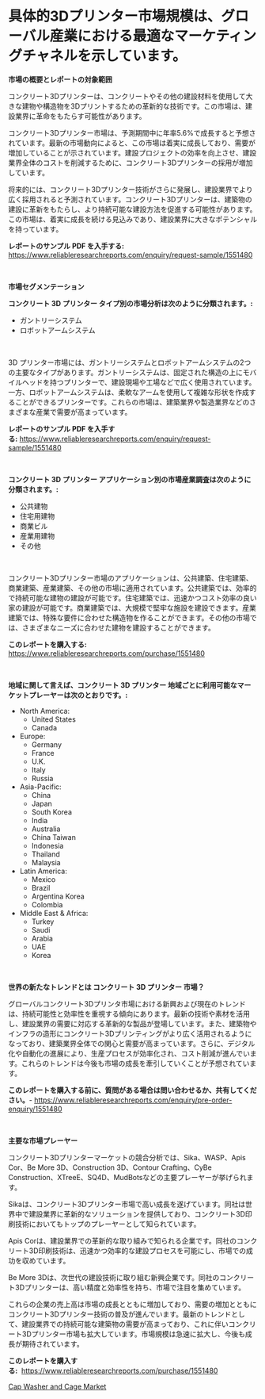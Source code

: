 <p><h1>具体的3Dプリンター市場規模は、グローバル産業における最適なマーケティングチャネルを示しています。</h1></p><p><strong>市場の概要とレポートの対象範囲</strong></p>
<p><p>コンクリート3Dプリンターは、コンクリートやその他の建設材料を使用して大きな建物や構造物を3Dプリントするための革新的な技術です。この市場は、建設業界に革命をもたらす可能性があります。</p><p>コンクリート3Dプリンター市場は、予測期間中に年率5.6%で成長すると予想されています。最新の市場動向によると、この市場は着実に成長しており、需要が増加していることが示されています。建設プロジェクトの効率を向上させ、建設業界全体のコストを削減するために、コンクリート3Dプリンターの採用が増加しています。</p><p>将来的には、コンクリート3Dプリンター技術がさらに発展し、建設業界でより広く採用されると予測されています。コンクリート3Dプリンターは、建築物の建設に革新をもたらし、より持続可能な建設方法を促進する可能性があります。この市場は、着実に成長を続ける見込みであり、建設業界に大きなポテンシャルを持っています。</p></p>
<p><strong>レポートのサンプル PDF を入手する:</strong> <a href="https://www.reliableresearchreports.com/enquiry/request-sample/1551480">https://www.reliableresearchreports.com/enquiry/request-sample/1551480</a></p>
<p>&nbsp;</p>
<p><strong>市場セグメンテーション</strong></p>
<p><strong>コンクリート 3D プリンター タイプ別の市場分析は次のように分類されます。:</strong></p>
<p><ul><li>ガントリーシステム</li><li>ロボットアームシステム</li></ul></p>
<p>&nbsp;</p>
<p><p>3D プリンター市場には、ガントリーシステムとロボットアームシステムの2つの主要なタイプがあります。ガントリーシステムは、固定された構造の上にモバイルヘッドを持つプリンターで、建設現場や工場などで広く使用されています。一方、ロボットアームシステムは、柔軟なアームを使用して複雑な形状を作成することができるプリンターです。これらの市場は、建築業界や製造業界などのさまざまな産業で需要が高まっています。</p></p>
<p><strong>レポートのサンプル PDF を入手する:</strong>&nbsp;<a href="https://www.reliableresearchreports.com/enquiry/request-sample/1551480">https://www.reliableresearchreports.com/enquiry/request-sample/1551480</a></p>
<p>&nbsp;</p>
<p><strong> コンクリート 3D プリンター アプリケーション別の市場産業調査は次のように分類されます。:</strong></p>
<p><ul><li>公共建物</li><li>住宅用建物</li><li>商業ビル</li><li>産業用建物</li><li>その他</li></ul></p>
<p>&nbsp;</p>
<p><p>コンクリート3Dプリンター市場のアプリケーションは、公共建築、住宅建築、商業建築、産業建築、その他の市場に適用されています。公共建築では、効率的で持続可能な建物の建設が可能です。住宅建築では、迅速かつコスト効率の良い家の建設が可能です。商業建築では、大規模で堅牢な施設を建設できます。産業建築では、特殊な要件に合わせた構造物を作ることができます。その他の市場では、さまざまなニーズに合わせた建物を建設することができます。</p></p>
<p><strong>このレポートを購入する:</strong>&nbsp; <a href="https://www.reliableresearchreports.com/purchase/1551480">https://www.reliableresearchreports.com/purchase/1551480</a></p>
<p>&nbsp;</p>
<p><strong>地域に関して言えば、コンクリート 3D プリンター 地域ごとに利用可能なマーケットプレーヤーは次のとおりです。:</strong></p>
<p><ul>
    <li>
        North America:
        <ul>
            <li>United States</li>
            <li>Canada</li>
        </ul>
    </li>
    <li>
        Europe:
        <ul>
            <li>Germany</li>
            <li>France</li>
            <li>U.K.</li>
            <li>Italy</li>
            <li>Russia</li>
        </ul>
    </li>
    <li>
        Asia-Pacific:
        <ul>
            <li>China</li>
            <li>Japan</li>
            <li>South Korea</li>
            <li>India</li>
            <li>Australia</li>
            <li>China Taiwan</li>
            <li>Indonesia</li>
            <li>Thailand</li>
            <li>Malaysia</li>
        </ul>
    </li>
    <li>
        Latin America:
        <ul>
            <li>Mexico</li>
            <li>Brazil</li>
            <li>Argentina Korea</li>
            <li>Colombia</li>
        </ul>
    </li>
    <li>
        Middle East & Africa:
        <ul>
            <li>Turkey</li>
            <li>Saudi</li>
            <li>Arabia</li>
            <li>UAE</li>
            <li>Korea</li>
        </ul>
    </li>
    </ul></p>
<p>&nbsp;</p>
<p><strong>世界の新たなトレンドとは コンクリート 3D プリンター 市場？</strong></p>
<p><p>グローバルコンクリート3Dプリンタ市場における新興および現在のトレンドは、持続可能性と効率性を重視する傾向にあります。最新の技術や素材を活用し、建設業界の需要に対応する革新的な製品が登場しています。また、建築物やインフラの造形にコンクリート3Dプリンティングがより広く活用されるようになっており、建築業界全体での関心と需要が高まっています。さらに、デジタル化や自動化の進展により、生産プロセスが効率化され、コスト削減が進んでいます。これらのトレンドは今後も市場の成長を牽引していくことが予想されています。</p></p>
<p><strong>このレポートを購入する前に、質問がある場合は問い合わせるか、共有してください。</strong>- <a href="https://www.reliableresearchreports.com/enquiry/pre-order-enquiry/1551480">https://www.reliableresearchreports.com/enquiry/pre-order-enquiry/1551480</a></p>
<p>&nbsp;</p>
<p><strong>主要な市場プレーヤー</strong></p>
<p><p>コンクリート3Dプリンターマーケットの競合分析では、Sika、WASP、Apis Cor、Be More 3D、Construction 3D、Contour Crafting、CyBe Construction、XTreeE、SQ4D、MudBotsなどの主要プレーヤーが挙げられます。</p><p>Sikaは、コンクリート3Dプリンター市場で高い成長を遂げています。同社は世界中で建設業界に革新的なソリューションを提供しており、コンクリート3D印刷技術においてもトップのプレーヤーとして知られています。</p><p>Apis Corは、建設業界での革新的な取り組みで知られる企業です。同社のコンクリート3D印刷技術は、迅速かつ効率的な建設プロセスを可能にし、市場での成功を収めています。</p><p>Be More 3Dは、次世代の建設技術に取り組む新興企業です。同社のコンクリート3Dプリンターは、高い精度と効率性を持ち、市場で注目を集めています。</p><p>これらの企業の売上高は市場の成長とともに増加しており、需要の増加とともにコンクリート3Dプリンター技術の普及が進んでいます。最新のトレンドとして、建設業界での持続可能な建築物の需要が高まっており、これに伴いコンクリート3Dプリンター市場も拡大しています。市場規模は急速に拡大し、今後も成長が期待されています。</p></p>
<p><strong>このレポートを購入する:</strong>&nbsp;&nbsp;<a href="https://www.reliableresearchreports.com/purchase/1551480">https://www.reliableresearchreports.com/purchase/1551480</a></p>
<p><p><a href="https://github.com/kathiaseamanalvaradovlprc2h/Market-Research-Report-List-1/blob/main/cap-washer-and-cage-market.md">Cap Washer and Cage Market</a></p></p>